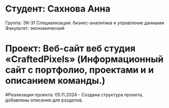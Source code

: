 # Студент: Сахнова Анна
Группа: ЭК-31
Специализация: бизнес-аналитика и управление данными
Факультет: экономический

# Проект: Веб-сайт веб студия «CraftedPixels» (Информационный сайт с портфолио, проектами и и описанием команды.)

#Реализация проекта:
05.11.2024 - Создана структура проекта, добавлены описания для разделов.